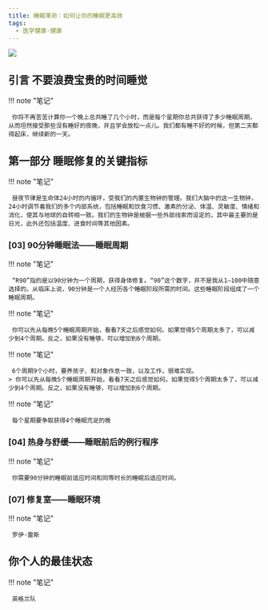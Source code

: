 ```yaml
---
title: 睡眠革命：如何让你的睡眠更高效
tags:
  - 医学健康-健康
---
```


![](https://wfqqreader-1252317822.image.myqcloud.com/cover/852/917852/t7_917852.jpg)


## 引言 不要浪费宝贵的时间睡觉




!!! note "笔记"

	 你将不再苦苦计算你一个晚上总共睡了几个小时，而是每个星期你总共获得了多少睡眠周期，从而坦然接受那些没有睡好的夜晚，并且学会放松一点儿。我们都有睡不好的时候，但第二天都得起床，继续新的一天。 


## 第一部分 睡眠修复的关键指标




!!! note "笔记"

	 昼夜节律是生命体24小时的内循环，受我们的内置生物钟的管理。我们大脑中的这一生物钟，24小时调节着我们的多个内部系统，包括睡眠和饮食习惯、激素的分泌、体温、灵敏度、情绪和消化，使其与地球的自转相一致。我们的生物钟是根据一些外部线索而设定的，其中最主要的是日光，此外还包括温度、进食时间等其他因素。 


### [03] 90分钟睡眠法——睡眠周期




!!! note "笔记"

	 “R90”指的是以90分钟为一个周期，获得身体修复。“90”这个数字，并不是我从1—100中随意选择的。从临床上说，90分钟是一个人经历各个睡眠阶段所需的时间。这些睡眠阶段组成了一个睡眠周期。 


!!! note "笔记"

	 你可以先从每晚5个睡眠周期开始，看看7天之后感觉如何。如果觉得5个周期太多了，可以减少到4个周期。反之，如果没有睡够，可以增加到6个周期。 


!!! note "笔记"

	 6个周期9个小时，要养孩子、和对象作息一致，以及工作，很难实现。 
	> 你可以先从每晚5个睡眠周期开始，看看7天之后感觉如何。如果觉得5个周期太多了，可以减少到4个周期。反之，如果没有睡够，可以增加到6个周期。




!!! note "笔记"

	 每个星期要争取获得4个睡眠充足的晚 


### [04] 热身与舒缓——睡眠前后的例行程序




!!! note "笔记"

	 你需要90分钟的睡眠前适应时间和同等时长的睡眠后适应时间。 


### [07] 修复室——睡眠环境




!!! note "笔记"

	 罗伊·雷斯 


## 你个人的最佳状态




!!! note "笔记"

	 英格兰队 

